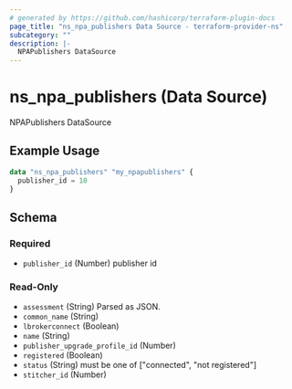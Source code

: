```yaml
---
# generated by https://github.com/hashicorp/terraform-plugin-docs
page_title: "ns_npa_publishers Data Source - terraform-provider-ns"
subcategory: ""
description: |-
  NPAPublishers DataSource
---
```


# ns_npa_publishers (Data Source)

NPAPublishers DataSource

## Example Usage

```terraform
data "ns_npa_publishers" "my_npapublishers" {
  publisher_id = 10
}
```

<!-- schema generated by tfplugindocs -->
## Schema

### Required

- `publisher_id` (Number) publisher id

### Read-Only

- `assessment` (String) Parsed as JSON.
- `common_name` (String)
- `lbrokerconnect` (Boolean)
- `name` (String)
- `publisher_upgrade_profile_id` (Number)
- `registered` (Boolean)
- `status` (String) must be one of ["connected", "not registered"]
- `stitcher_id` (Number)


